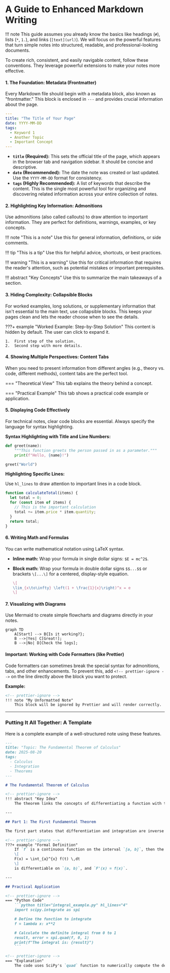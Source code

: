 # A Guide to Enhanced Markdown Writing

<!-- prettier-ignore -->
!!! note
    This guide assumes you already know the basics like headings (`#`), lists (`*`, `1.`), and links (`[text](url)`). We will focus on the powerful features that turn simple notes into structured, readable, and professional-looking documents.

To create rich, consistent, and easily navigable content, follow these conventions. They leverage powerful extensions to make your notes more effective.

#### 1. The Foundation: Metadata (Frontmatter)

Every Markdown file should begin with a metadata block, also known as "frontmatter." This block is enclosed in `---` and provides crucial information about the page.

```yaml
---
title: "The Title of Your Page"
date: YYYY-MM-DD
tags:
  - Keyword 1
  - Another Topic
  - Important Concept
---
```

- **`title` (Required):** This sets the official title of the page, which appears in the browser tab and navigation sidebar. It should be concise and descriptive.
- **`date` (Recommended):** The date the note was created or last updated. Use the `YYYY-MM-DD` format for consistency.
- **`tags` (Highly Recommended):** A list of keywords that describe the content. This is the single most powerful tool for organizing and discovering related information across your entire collection of notes.

#### 2. Highlighting Key Information: Admonitions

Use admonitions (also called callouts) to draw attention to important information. They are perfect for definitions, warnings, examples, or key concepts.

<!-- prettier-ignore -->
!!! note "This is a note"
    Use this for general information, definitions, or side comments.

<!-- prettier-ignore -->
!!! tip "This is a tip"
    Use this for helpful advice, shortcuts, or best practices.

<!-- prettier-ignore -->
!!! warning "This is a warning"
    Use this for critical information that requires the reader's attention, such as potential mistakes or important prerequisites.

<!-- prettier-ignore -->
!!! abstract "Key Concepts"
    Use this to summarize the main takeaways of a section.

#### 3. Hiding Complexity: Collapsible Blocks

For worked examples, long solutions, or supplementary information that isn't essential to the main text, use collapsible blocks. This keeps your pages clean and lets the reader choose when to see the details.

<!-- prettier-ignore -->
???+ example "Worked Example: Step-by-Step Solution"
    This content is hidden by default. The user can click to expand it.

    1.  First step of the solution.
    2.  Second step with more details.

#### 4. Showing Multiple Perspectives: Content Tabs

When you need to present information from different angles (e.g., theory vs. code, different methods), content tabs are the perfect tool.

<!-- prettier-ignore -->
=== "Theoretical View"
    This tab explains the theory behind a concept.

<!-- prettier-ignore -->
=== "Practical Example"
    This tab shows a practical code example or application.

#### 5. Displaying Code Effectively

For technical notes, clear code blocks are essential. Always specify the language for syntax highlighting.

**Syntax Highlighting with Title and Line Numbers:**

```python title="example.py" linenums="1"
def greet(name):
    """This function greets the person passed in as a parameter."""
    print(f"Hello, {name}!")

greet("World")
```

**Highlighting Specific Lines:**

Use `hl_lines` to draw attention to important lines in a code block.

```javascript hl_lines="3 5-6"
function calculateTotal(items) {
  let total = 0;
  for (const item of items) {
    // This is the important calculation
    total += item.price * item.quantity;
  }
  return total;
}
```

#### 6. Writing Math and Formulas

You can write mathematical notation using LaTeX syntax.

- **Inline math:** Wrap your formula in single dollar signs: `$E = mc^2$`.
- **Block math:** Wrap your formula in double dollar signs `$$...$$` or brackets `\[...\]` for a centered, display-style equation.

  ```latex
  \[
  \lim_{x\to\infty} \left(1 + \frac{1}{x}\right)^x = e
  \]
  ```

#### 7. Visualizing with Diagrams

Use Mermaid to create simple flowcharts and diagrams directly in your notes.

```mermaid
graph TD
    A[Start] --> B{Is it working?};
    B -->|Yes| C[Great!];
    B -->|No| D[Check the logs];
```

#### Important: Working with Code Formatters (like Prettier)

Code formatters can sometimes break the special syntax for admonitions, tabs, and other enhancements. To prevent this, add `<!-- prettier-ignore -->` on the line directly above the block you want to protect.

**Example:**

```markdown
<!-- prettier-ignore -->
!!! note "My Unformatted Note"
    This block will be ignored by Prettier and will render correctly.
```

---

### Putting It All Together: A Template

Here is a complete example of a well-structured note using these features.

````markdown
---
title: "Topic: The Fundamental Theorem of Calculus"
date: 2025-08-20
tags:
  - Calculus
  - Integration
  - Theorems
---

# The Fundamental Theorem of Calculus

<!-- prettier-ignore -->
!!! abstract "Key Idea"
    The theorem links the concepts of differentiating a function with the concept of integrating a function.

---

## Part 1: The First Fundamental Theorem

The first part states that differentiation and integration are inverse operations.

<!-- prettier-ignore -->
???+ example "Formal Definition"
    If `f` is a continuous function on the interval `[a, b]`, then the function `F` defined by:
    \[
    F(x) = \int_{a}^{x} f(t) \,dt
    \]
    is differentiable on `(a, b)`, and `F'(x) = f(x)`.

---

## Practical Application

<!-- prettier-ignore -->
=== "Python Code"
    ```python title="integral_example.py" hl_lines="4"
    import scipy.integrate as spi

    # Define the function to integrate
    f = lambda x: x**2

    # Calculate the definite integral from 0 to 1
    result, error = spi.quad(f, 0, 1)
    print(f"The integral is: {result}")
    ```

<!-- prettier-ignore -->
=== "Explanation"
    The code uses SciPy's `quad` function to numerically compute the definite integral of `f(x) = x²` from 0 to 1, which evaluates to 1/3.
````
